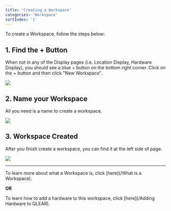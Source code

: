 ```yaml
---
title: 'Creating a Workspace'
categories: 'Workspace'
sortIndex: '1'
---
```

To create a Workspace, follow the steps below:

## 1. Find the + Button

When not in any of the Display pages (i.e. Location Display, Hardware Display), you should see a blue + button on the bottom right corner. Click on the + button and then click "New Workspace".

![](https://cloud.githubusercontent.com/assets/3292593/25467058/9a74baca-2b3e-11e7-8830-9756b053e973.png)


## 2. Name your Workspace

All you need is a name to create a workspace.

![](https://cloud.githubusercontent.com/assets/3292593/25467062/9f7f9d50-2b3e-11e7-95a5-c8888e2cb1ed.png)


## 3. Workspace Created

After you finish create a workspace, you can find it at the left side of page.

![](https://cloud.githubusercontent.com/assets/26155270/23694661/01433a74-0416-11e7-9fec-447764700c2c.jpg)

-----------

To learn more about what a Workspace is, click [here](/What is a Workspace).

**OR**

To learn how to add a hardware to this workspace, click [here](/Adding Hardware to QLEAR).
